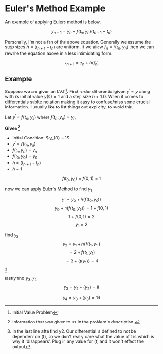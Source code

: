 # Euler's Method Example

An example of applying Eulers method is below.

$$ y_{n+1} = y_{n} + f(t_{n},y_{n})(t_{n+1} - t_{n})$$

Personally, I'm not a fan of the above equation.
Generally we assume the step sizes $h = (t_{n+1} - t_{n})$ are uniform. If we allow $f_{n} = f(t_{n},y_{n})$ then we can rewrite the 
equation above in a less intimidating form. 

$$ y_{n+1} = y_{n} + h(f_{n})$$

## Example

Suppose we are given an I.V.P[^1]. First-order differential given $y^{'} = y$ along with its initial value $y(0) = 1$ and a step size $h = 1.0$. When it comes to differentials sublte notation making it easy to confuse/miss some crucial information. I usually like to list things out explicity, to avoid this.

Let $y^{'} =f(t_{n},y_{n})$ where $f(t_{n},y_{n}) = y_{n}$

**Given [^2]**

- Initial Condition: $ y_{0} = 1$
- $y^{'} = f(t_{n}, y_{n})$
- $f( t_{n}, y_{n} ) = y_{n}$
- $f(t_{0},y_{0}) = y_{0}$
- $h = (t_{n+1} - t_{n})$
- $h = 1$

$$f(t_{0},y_{0}) = f(0,1) = 1$$

now we can apply Euler's Method to find $y_{1}$

$$y_{1} = y_{0} + h(f(t_{0},y_{0}))$$
$$ y_{0} + h (f(t_{0},y_{0})) = 1 + f(0,1)$$
$$1 + f(0,1) = 2$$
$$y_{1} = 2$$

find $y_{2}$
$$y_{2} = y_{1} + h(f(t_{1} ,y_{1}))$$
$$      = 2 + f(t_1,y_1)$$
$$      = 2 + (f(y_1))=4$$
[^3]


lastly find $y_{3}, y_{4}$
$$ y_{3} = y_{2} + (y_{2}) = 8 $$

$$ y_{4} = y_{3} + (y_{3}) = 16$$



[^1]: Initial Value Problem
[^2]: information that was given to us in the problem's description.
[^3]: In the last line afte find y2. Our differential is defined to not be dependent on (t), so we don't really care what the value of t is which is why it 'disappears'. Plug in any value for (t) and it won't effect the output

